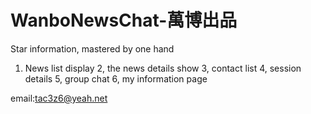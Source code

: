 # WanboNewsChat-萬博出品


Star information, mastered by one hand
1. News list display
2, the news details show
3, contact list
4, session details
5, group chat
6, my information page

email:tac3z6@yeah.net

